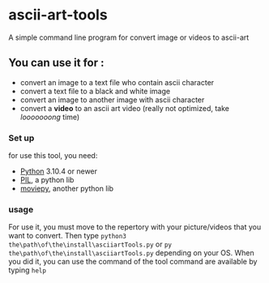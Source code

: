 # ascii-art-tools
A simple command line program for convert image or videos to ascii-art

## You can use it for :
- convert an image to a text file who contain ascii character
- convert a text file to a black and white image
- convert an image to another image with ascii character
- convert a **video** to an ascii art video (really not optimized, take *looooooong* time)

### Set up
for use this tool, you need:
- [Python](https://www.python.org/downloads/) 3.10.4 or newer
- [PIL](https://pypi.org/project/Pillow/), a python lib
- [moviepy](https://pypi.org/project/moviepy/), another python lib 

### usage
For use it, you must move to the repertory with your picture/videos that you want to convert. Then type ```python3 the\path\of\the\install\asciiartTools.py``` or  ```py the\path\of\the\install\asciiartTools.py``` depending on your OS. When you did it, you can use the command of the tool command are available by typing ```help```

